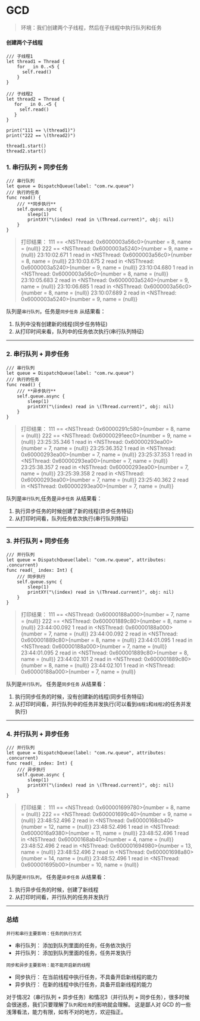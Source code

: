 # GCD
> 环境：我们创建两个子线程，然后在子线程中执行队列和任务

#### 创建两个子线程
```
/// 子线程1
let thread1 = Thread {
    for _ in 0..<5 {
      self.read()
    }
}

/// 子线程2
let thread2 = Thread {
   for _ in 0..<5 {
     self.read()
   }
}

print("111 == \(thread1)")
print("222 == \(thread2)")

thread1.start()
thread2.start()
```

### 1. 串行队列 + 同步任务
```
/// 串行队列
let queue = DispatchQueue(label: "com.rw.queue")
/// 执行的任务
func read() {
    /// **同步执行**
    self.queue.sync {
        sleep(1)
        printXY("\(index) read in \(Thread.current)", obj: nil)
    }
}
```
> 打印结果： 
111 == <NSThread: 0x6000003a56c0>{number = 8, name = (null)}
222 == <NSThread: 0x6000003a5240>{number = 9, name = (null)}
23:10:02.671  1 read in <NSThread: 0x6000003a56c0>{number = 8, name = (null)}
23:10:03.675  2 read in <NSThread: 0x6000003a5240>{number = 9, name = (null)}
23:10:04.680  1 read in <NSThread: 0x6000003a56c0>{number = 8, name = (null)}
23:10:05.683  2 read in <NSThread: 0x6000003a5240>{number = 9, name = (null)}
23:10:06.685  1 read in <NSThread: 0x6000003a56c0>{number = 8, name = (null)}
23:10:07.689  2 read in <NSThread: 0x6000003a5240>{number = 9, name = (null)}  

队列是`串行队列`，任务是`同步任务`
从结果看： 
1. 队列中没有创建新的线程(同步任务特征)
2. 从打印时间来看，队列中的任务依次执行(串行队列特征)
---

### 2. 串行队列 + 异步任务
```
/// 串行队列
let queue = DispatchQueue(label: "com.rw.queue")
/// 执行的任务
func read() {
    /// **异步执行**
    self.queue.async {
        sleep(1)
        printXY("\(index) read in \(Thread.current)", obj: nil)
    }
}
```
> 打印结果： 
111 == <NSThread: 0x60000291c580>{number = 8, name = (null)}
222 == <NSThread: 0x60000291eec0>{number = 9, name = (null)}
23:25:35.346  1 read in <NSThread: 0x60000293ea00>{number = 7, name = (null)}
23:25:36.352  1 read in <NSThread: 0x60000293ea00>{number = 7, name = (null)}
23:25:37.353  1 read in <NSThread: 0x60000293ea00>{number = 7, name = (null)}
23:25:38.357  2 read in <NSThread: 0x60000293ea00>{number = 7, name = (null)}
23:25:39.358  2 read in <NSThread: 0x60000293ea00>{number = 7, name = (null)}
23:25:40.362  2 read in <NSThread: 0x60000293ea00>{number = 7, name = (null)}

队列是`串行队列`,任务是`异步任务`
从结果看：
1. 执行异步任务的时候创建了新的线程(异步任务特征)
2. 从打印时间看，队列任务依次执行(串行队列特征)
---
### 3. 并行队列 + 同步任务
```
/// 并行队列
let queue = DispatchQueue(label: "com.rw.queue", attributes: .concurrent)
func read(_ index: Int) {
    /// 同步执行
    self.queue.sync {
        sleep(1)
        printXY("\(index) read in \(Thread.current)", obj: nil)
    }
}
```
> 打印结果：
111 == <NSThread: 0x60000188a000>{number = 7, name = (null)}
222 == <NSThread: 0x600001889c80>{number = 8, name = (null)}
23:44:00.092  1 read in <NSThread: 0x60000188a000>{number = 7, name = (null)}
23:44:00.092  2 read in <NSThread: 0x600001889c80>{number = 8, name = (null)}
23:44:01.095  1 read in <NSThread: 0x60000188a000>{number = 7, name = (null)}
23:44:01.095  2 read in <NSThread: 0x600001889c80>{number = 8, name = (null)}
23:44:02.101  2 read in <NSThread: 0x600001889c80>{number = 8, name = (null)}
23:44:02.101  1 read in <NSThread: 0x60000188a000>{number = 7, name = (null)}

队列是`并行队列`， 任务是`同步任务`
从结果看：
1. 执行同步任务的时候，没有创建新的线程(同步任务特征)
2. 从打印时间看，并行队列中的任务并发执行(可以看到`线程1`和`线程2`的任务并发执行)
---
### 4. 并行队列 + 异步任务
```
/// 并行队列
let queue = DispatchQueue(label: "com.rw.queue", attributes: .concurrent)
func read(_ index: Int) {
    /// 异步执行
    self.queue.async {
        sleep(1)
        printXY("\(index) read in \(Thread.current)", obj: nil)
    }
}
```
> 打印结果：
111 == <NSThread: 0x600001699780>{number = 8, name = (null)}
222 == <NSThread: 0x600001699c40>{number = 9, name = (null)}
23:48:52.496  2 read in <NSThread: 0x60000168cb40>{number = 12, name = (null)}
23:48:52.496  1 read in <NSThread: 0x6000016a9380>{number = 11, name = (null)}
23:48:52.496  1 read in <NSThread: 0x60000168ab40>{number = 4, name = (null)}
23:48:52.496  2 read in <NSThread: 0x600001694980>{number = 13, name = (null)}
23:48:52.496  2 read in <NSThread: 0x600001698a80>{number = 14, name = (null)}
23:48:52.496  1 read in <NSThread: 0x600001695b00>{number = 10, name = (null)}

队列是`并行队列`， 任务是`异步任务`
从结果看：
1. 执行异步任务的时候，创建了新线程
2. 从打印时间看，并行队列的任务并发执行
---
### 总结
`并行和串行主要影响：任务的执行方式`
- 串行队列： 添加到队列里面的任务，任务依次执行
- 并行队列： 添加到队列里面的任务，任务并发执行

`同步和异步主要影响：能不能开启新的线程`
- 同步执行： 在当前线程中执行任务，不具备开启新线程的能力
- 异步执行： 在新的线程中执行任务，具备开启新线程的能力

对于情况2（串行队列 + 异步任务）和情况3（并行队列 + 同步任务），很多时候会很迷惑，我们只要理解了`队列`和`任务`的影响就会理解。
这是鄙人对 GCD 的一些浅薄看法，能力有限，如有不对的地方，欢迎指正。
